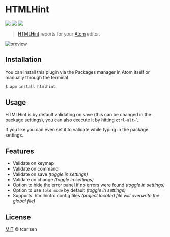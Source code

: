# HTMLHint

![](https://img.shields.io/apm/v/htmlhint.svg)
![](https://img.shields.io/apm/dm/htmlhint.svg)
![](https://img.shields.io/apm/l/htmlhint.svg)

> [HTMLHint](https://github.com/yaniswang/HTMLHint) reports for your [Atom](http://atom.io) editor.

![preview](https://cloud.githubusercontent.com/assets/145288/5823816/20bdc9e6-a0e0-11e4-8e27-db74a172aac1.png)

## Installation

You can install this plugin via the Packages manager in Atom itself or manually through the terminal

```bash
$ apm install htmlhint
```

## Usage

HTMLHint is by default validating on save (this can be changed in the package settings), you can also execute it by hitting `ctrl-alt-l`.

If you like you can even set it to validate while typing in the package settings.

## Features

 * Validate on keymap
 * Validate on command
 * Validate on save *(toggle in settings)*
 * Validate on change *(toggle in settings)*
 * Option to hide the error panel if no errors were found *(toggle in settings)*
 * Option to use `fold mode` by default *(toggle in settings)*
 * Supports .htmlhintrc config files *(project located file will overwrite the global file)*

## License

[MIT](http://opensource.org/licenses/MIT) © tcarlsen
